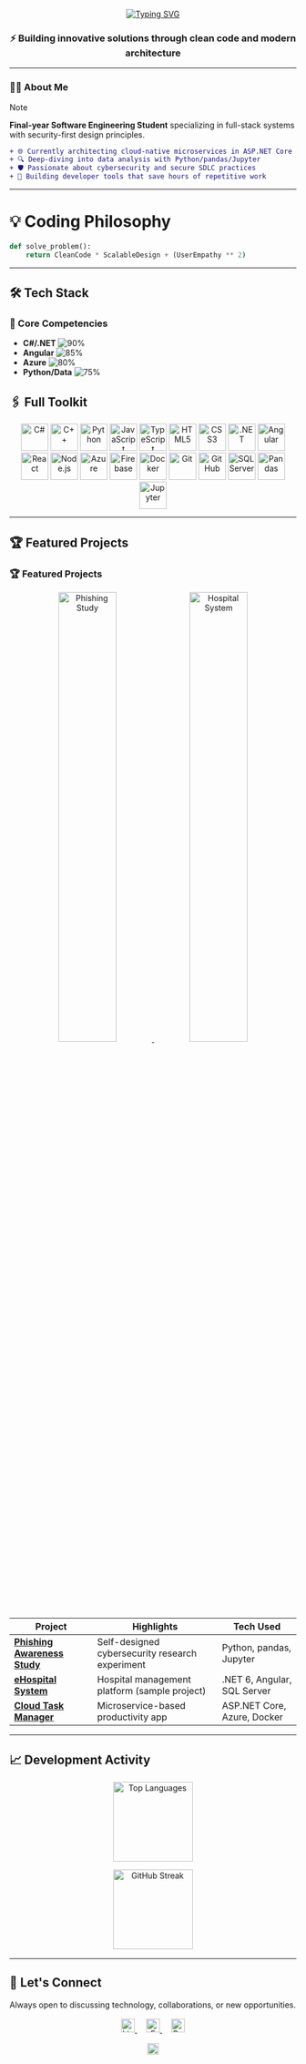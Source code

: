 <p align="center">
  <a href="https://git.io/typing-svg">
    <img src="https://readme-typing-svg.demolab.com?font=Roboto+Condensed&weight=700&size=32&duration=2800&pause=1000&color=000000&center=true&vCenter=true&width=800&height=100&lines=Hello%2C+I'm+Lana+Mustafic;Aspiring+Full-Stack+Developer" alt="Typing SVG" />
  </a>
</p>

<h3 align="center">⚡ Building innovative solutions through clean code and modern architecture</h3>

---

### 🧑‍💻 About Me
> [!NOTE]
> **Final-year Software Engineering Student** specializing in full-stack systems with security-first design principles.

```diff
+ 🌐 Currently architecting cloud-native microservices in ASP.NET Core & Azure
+ 🔍 Deep-diving into data analysis with Python/pandas/Jupyter
+ 🛡️ Passionate about cybersecurity and secure SDLC practices
+ 🚀 Building developer tools that save hours of repetitive work
```

---

# 💡 Coding Philosophy

```python
def solve_problem():
    return CleanCode * ScalableDesign + (UserEmpathy ** 2)
```
---

## 🛠️ Tech Stack  

### 🔹 Core Competencies  
- **C#/.NET** ![90%](https://progress-bar.dev/90?width=200&color=blue)  
- **Angular** ![85%](https://progress-bar.dev/85?width=200&color=orange)  
- **Azure** ![80%](https://progress-bar.dev/80?width=200&color=0089D6)  
- **Python/Data** ![75%](https://progress-bar.dev/75?width=200&color=yellowgreen) 

## 🖇️ Full Toolkit

<p align="center">
  <img src="https://cdn.jsdelivr.net/gh/devicons/devicon/icons/csharp/csharp-original.svg" height="48" alt="C#" />
  <img src="https://cdn.jsdelivr.net/gh/devicons/devicon/icons/cplusplus/cplusplus-original.svg" height="48" alt="C++" />
  <img src="https://cdn.jsdelivr.net/gh/devicons/devicon/icons/python/python-original.svg" height="48" alt="Python" />
  <img src="https://cdn.jsdelivr.net/gh/devicons/devicon/icons/javascript/javascript-original.svg" height="48" alt="JavaScript" />
  <img src="https://cdn.jsdelivr.net/gh/devicons/devicon/icons/typescript/typescript-original.svg" height="48" alt="TypeScript" />
  <img src="https://cdn.jsdelivr.net/gh/devicons/devicon/icons/html5/html5-original.svg" height="48" alt="HTML5" />
  <img src="https://cdn.jsdelivr.net/gh/devicons/devicon/icons/css3/css3-original.svg" height="48" alt="CSS3" />
  <img src="https://cdn.jsdelivr.net/gh/devicons/devicon/icons/dot-net/dot-net-original.svg" height="48" alt=".NET" />
  <img src="https://cdn.jsdelivr.net/gh/devicons/devicon/icons/angularjs/angularjs-original.svg" height="48" alt="Angular" />
  <img src="https://cdn.jsdelivr.net/gh/devicons/devicon/icons/react/react-original.svg" height="48" alt="React" />
  <img src="https://cdn.jsdelivr.net/gh/devicons/devicon/icons/nodejs/nodejs-original.svg" height="48" alt="Node.js" />
  <img src="https://cdn.jsdelivr.net/gh/devicons/devicon/icons/azure/azure-original.svg" height="48" alt="Azure" />
  <img src="https://cdn.jsdelivr.net/gh/devicons/devicon/icons/firebase/firebase-plain.svg" height="48" alt="Firebase" />
  <img src="https://cdn.jsdelivr.net/gh/devicons/devicon/icons/docker/docker-original.svg" height="48" alt="Docker" />
  <img src="https://cdn.jsdelivr.net/gh/devicons/devicon/icons/git/git-original.svg" height="48" alt="Git" />
  <img src="https://cdn.jsdelivr.net/gh/devicons/devicon/icons/github/github-original.svg" height="48" alt="GitHub" />
  <img src="https://www.svgrepo.com/show/303229/microsoft-sql-server-logo.svg" height="48" alt="SQL Server" />
  <img src="https://cdn.jsdelivr.net/gh/devicons/devicon/icons/pandas/pandas-original.svg" height="48" alt="Pandas" />
  <img src="https://cdn.jsdelivr.net/gh/devicons/devicon/icons/jupyter/jupyter-original.svg" height="48" alt="Jupyter" />
</p>

---

## 🏆 Featured Projects

### 🏆 Featured Projects

<div align="center">
  <a href="#">
    <img src="https://via.placeholder.com/300x200/0088CC/FFFFFF?text=Phishing+Research" width="45%" alt="Phishing Study">
  </a>
  <a href="#">
    <img src="https://via.placeholder.com/300x200/00AA55/FFFFFF?text=eHospital+Sys" width="45%" alt="Hospital System">
  </a>
</div>

<br> <!-- Added space between images and table -->

| Project | Highlights | Tech Used |
|---------|------------|-----------|
| **[Phishing Awareness Study](#)** | Self-designed cybersecurity research experiment | Python, pandas, Jupyter |
| **[eHospital System](#)** | Hospital management platform (sample project) | .NET 6, Angular, SQL Server |
| **[Cloud Task Manager](#)** | Microservice-based productivity app | ASP.NET Core, Azure, Docker |


---

## 📈 Development Activity

<div align="center" style="margin: 1rem 0">
  <img src="https://github-readme-stats.vercel.app/api/top-langs/?username=lana-mustafic&layout=compact&hide_border=true&langs_count=5&title_color=000000&text_color=000000&bg_color=ffffff" 
       alt="Top Languages" 
       style="height: 140px; display: block; margin: 0 auto 0.5rem;">
       
  <img src="https://streak-stats.demolab.com/?user=lana-mustafic&hide_border=true&stroke=000000&background=ffffff&currStreakNum=000000&sideNums=000000&currStreakLabel=000000&sideLabels=000000" 
       alt="GitHub Streak" 
       style="height: 140px; display: block; margin: 0 auto;">
</div>

---
## 💬 Let's Connect

Always open to discussing technology, collaborations, or new opportunities.

<div align="center" style="margin-top: 1rem;">
  <a href="https://linkedin.com/in/lana-mustafic" style="margin: 0 8px;">
    <img src="https://img.shields.io/badge/LinkedIn-0A66C2?style=for-the-badge&logo=linkedin&logoColor=white" alt="LinkedIn" height="24">
  </a>
  <a href="mailto:llanamustafic@gmail.com" style="margin: 0 8px;">
    <img src="https://img.shields.io/badge/Email-EA4335?style=for-the-badge&logo=gmail&logoColor=white" alt="Email" height="24">
  </a>
  <a href="https://lana-mustafic.github.io/portfolio/" style="margin: 0 8px;">
    <img src="https://img.shields.io/badge/Portfolio-2563EB?style=for-the-badge&logo=google-chrome&logoColor=white" alt="Portfolio" height="24">
  </a>
</div>

<p align="center" style="margin-top: 1rem;">
  <img src="https://komarev.com/ghpvc/?username=lana-mustafic&label=Profile%20Views&color=2563EB&style=flat" alt="Profile Views" height="20">
</p>

